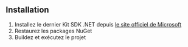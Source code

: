## Installation

1. Installez le dernier Kit SDK .NET depuis [le site officiel de Microsoft](https://dotnet.microsoft.com/fr-fr/download)
2. Restaurez les packages NuGet
3. Buildez et exécutez le projet
